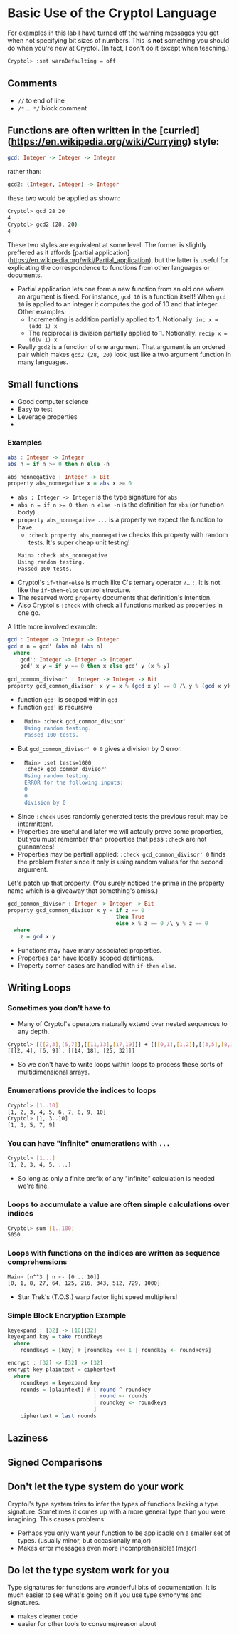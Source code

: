 
# Basic Use of the Cryptol Language

For examples in this lab I have turned off the warning messages you get when not specifying bit sizes of numbers. This is **not** something you should do when you're new at Cryptol. (In fact, I don't do it except when teaching.)

```sh
Cryptol> :set warnDefaulting = off
```

## Comments

* `//` to end of line
* `/*` ... `*/` block comment


## Functions are often written in the [curried] (https://en.wikipedia.org/wiki/Currying) style:

```haskell
gcd: Integer -> Integer -> Integer
```
rather than:
```haskell
gcd2: (Integer, Integer) -> Integer
```

these two would be applied as shown:

```sh
Cryptol> gcd 28 20
4
Cryptol> gcd2 (28, 20)
4
```

These two styles are equivalent at some level. The former is slightly preffered as it affords [partial application] (https://en.wikipedia.org/wiki/Partial_application), but the latter is useful for explicating the correspondence to functions from other languages or documents. 

* Partial application lets one form a new function from an old one where an argument is fixed.  For instance, `gcd 10` is a function itself! When `gcd 10` is applied to an integer it computes the gcd of 10 and that integer. Other examples:
    * Incrementing is addition partially applied to 1. Notionally: `inc x = (add 1) x`
    * The reciprocal is division partially applied to 1. Notionally: `recip x = (div 1) x`
* Really `gcd2` is a function of one argument. That argument is an ordered pair which makes `gcd2 (28, 20)` look just like a two argument function in many languages.


## Small functions

* Good computer science
* Easy to test
* Leverage properties
* 

### Examples

```haskell
abs : Integer -> Integer
abs n = if n >= 0 then n else -n

abs_nonnegative : Integer -> Bit
property abs_nonnegative x = abs x >= 0
```

* `abs : Integer -> Integer` is the type signature for `abs`
* `abs n = if n >= 0 then n else -n` is the definition for `abs` (or function body)
* `property abs_nonnegative ...` is a property we expect the function to have.
    * `:check property abs_nonnegative` checks this property with random tests. It's super cheap unit testing!
    ```sh
    Main> :check abs_nonnegative 
    Using random testing.
    Passed 100 tests.
    ```
* Cryptol's `if`-`then`-`else` is much like C's ternary operator `?`...`:`. It is not like the `if`-`then`-`else` control structure.
* The reserved word `property` documents that definition's intention.
* Also Cryptol's `:check` with check all functions marked as properties in one go.

A little more involved example:

```haskell
gcd : Integer -> Integer -> Integer
gcd m n = gcd' (abs m) (abs n)
  where
    gcd': Integer -> Integer -> Integer
    gcd' x y = if y == 0 then x else gcd' y (x % y)
    
gcd_common_divisor' : Integer -> Integer -> Bit
property gcd_common_divisor' x y = x % (gcd x y) == 0 /\ y % (gcd x y) == 0
```

* function `gcd'` is scoped within `gcd`
* function `gcd'` is recursive
* ```sh
    Main> :check gcd_common_divisor' 
    Using random testing.
    Passed 100 tests.
    ```
* But `gcd_common_divisor' 0 0` gives a division by 0 error.
* ```sh
    Main> :set tests=1000
    :check gcd_common_divisor'
    Using random testing.
    ERROR for the following inputs:
    0
    0
    division by 0
    ```
* Since `:check` uses randomly generated tests the previous result may be intermittent. 
* Properties are useful and later we will actaully prove some properties, but you must remember than properties that pass `:check` are not guanantees!
* Properties may be partiall applied: `:check gcd_common_divisor' 0` finds the problem faster since it only is using random values for the second argument.

Let's patch up that property. (You surely noticed the prime in the property name which is a giveaway that something's amiss.)

```haskell
gcd_common_divisor : Integer -> Integer -> Bit
property gcd_common_divisor x y = if z == 0
                                  then True
                                  else x % z == 0 /\ y % z == 0
  where
    z = gcd x y
```

* Functions may have many associated properties.
* Properties can have locally scoped defintions. 
* Property corner-cases are handled with `if`-`then`-`else`.



## Writing Loops

### Sometimes you don't have to

* Many of Cryptol's operators naturally extend over nested sequences to any depth.
```sh
Cryptol> [[[2,3],[5,7]],[[11,13],[17,19]]] + [[[0,1],[1,2]],[[3,5],[8,13]]]
[[[2, 4], [6, 9]], [[14, 18], [25, 32]]]
```
* So we don't have to write loops within loops to process these sorts of multidimensional arrays.


### Enumerations provide the indices to loops

```sh
Cryptol> [1..10]
[1, 2, 3, 4, 5, 6, 7, 8, 9, 10]
Cryptol> [1, 3..10]
[1, 3, 5, 7, 9]
```

### You can have "infinite" enumerations with `...`

```sh
Cryptol> [1...]
[1, 2, 3, 4, 5, ...]
```
* So long as only a finite prefix of any "infinite" calculation is needed we're fine.

### Loops to accumulate a value are often simple calculations over indices

```sh
Cryptol> sum [1..100]
5050
```

### Loops with functions on the indices are written as sequence comprehensions

```sh
Main> [n^^3 | n <- [0 .. 10]]
[0, 1, 8, 27, 64, 125, 216, 343, 512, 729, 1000]
```
* Star Trek's (T.O.S.) warp factor light speed multipliers!

### Simple Block Encryption Example

```haskell
keyexpand : [32] -> [10][32]
keyexpand key = take roundkeys
  where
    roundkeys = [key] # [roundkey <<< 1 | roundkey <- roundkeys]

encrypt : [32] -> [32] -> [32]
encrypt key plaintext = ciphertext
  where
    roundkeys = keyexpand key
    rounds = [plaintext] # [ round ^ roundkey
                           | round <- rounds
                           | roundkey <- roundkeys
                           ]
    ciphertext = last rounds
```


## Laziness



## Signed Comparisons




## Don't let the type system do your work

Cryptol's type system tries to infer the types of functions lacking a type signature. Sometimes it comes up with a more general type than you were imagining. This causes problems:

* Perhaps you only want your function to be applicable on a smaller set of types. (usually minor, but occasionally major)
* Makes error messages even more incomprehensible! (major)

## Do let the type system work for you

Type signatures for functions are wonderful bits of documentation. It is much easier to see what's going on if you use type synonyms and signatures. 

* makes cleaner code
* easier for other tools to consume/reason about

